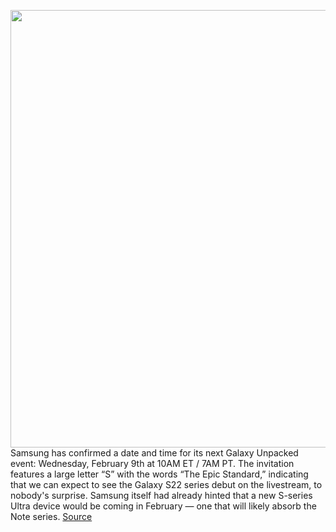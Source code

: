 <img src='https://cdn.vox-cdn.com/thumbor/FuF_BP9UJ-QWDHPM5Zquost3poU=/0x0:1429x802/1200x800/filters:focal(601x287:829x515)/cdn.vox-cdn.com/uploads/chorus_image/image/70432101/image001.0.jpg' width='700px' /><br/>
Samsung has confirmed a date and time for its next Galaxy Unpacked event: Wednesday, February 9th at 10AM ET / 7AM PT. The invitation features a large letter “S” with the words “The Epic Standard,” indicating that we can expect to see the Galaxy S22 series debut on the livestream, to nobody's surprise. Samsung itself had already hinted that a new S-series Ultra device would be coming in February — one that will likely absorb the Note series.
<a href='https://www.theverge.com/2022/1/25/22900900/samsung-galaxy-unpacked-february-date-time-s22'> Source <a/>